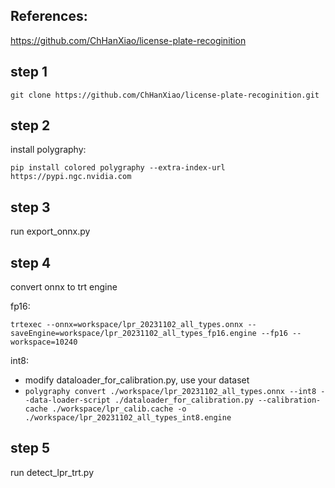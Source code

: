 ## References:
https://github.com/ChHanXiao/license-plate-recoginition

## step 1
`git clone https://github.com/ChHanXiao/license-plate-recoginition.git`

## step 2
install polygraphy: 

`pip install colored polygraphy --extra-index-url https://pypi.ngc.nvidia.com`

## step 3

run export_onnx.py

## step 4

convert onnx to trt engine

fp16: 

`trtexec --onnx=workspace/lpr_20231102_all_types.onnx --saveEngine=workspace/lpr_20231102_all_types_fp16.engine --fp16 --workspace=10240`
  
int8:
 - modify dataloader_for_calibration.py, use your dataset
 - `polygraphy convert ./workspace/lpr_20231102_all_types.onnx --int8 --data-loader-script ./dataloader_for_calibration.py --calibration-cache ./workspace/lpr_calib.cache -o ./workspace/lpr_20231102_all_types_int8.engine`
## step 5
run detect_lpr_trt.py
